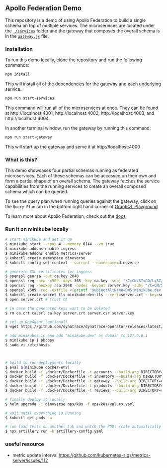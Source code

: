 ## Apollo Federation Demo

This repository is a demo of using Apollo Federation to build a single schema on top of multiple services. The microservices are located under the [`./services`](./services/) folder and the gateway that composes the overall schema is in the [`gateway.js`](./gateway.js) file.

### Installation

To run this demo locally, clone the repository and run the following commands:

```sh
npm install
```

This will install all of the dependencies for the gateway and each underlying service.

```sh
npm run start-services
```

This command will run all of the microservices at once. They can be found at http://localhost:4001, http://localhost:4002, http://localhost:4003, and http://localhost:4004.

In another terminal window, run the gateway by running this command:

```sh
npm run start-gateway
```

This will start up the gateway and serve it at http://localhost:4000

### What is this?

This demo showcases four partial schemas running as federated microservices. Each of these schemas can be accessed on their own and form a partial shape of an overall schema. The gateway fetches the service capabilities from the running services to create an overall composed schema which can be queried.

To see the query plan when running queries against the gateway, click on the `Query Plan` tab in the bottom right hand corner of [GraphQL Playground](http://localhost:4000)

To learn more about Apollo Federation, check out the [docs](https://www.apollographql.com/docs/apollo-server/federation/introduction)

### Run it on minikube locally

```sh
# start minikube and set it up
$ minikube start --cpus 4 --memory 6144 --vm true
$ minikube addons enable ingress
$ minikube addons enable metrics-server
$ kubectl create namespace dinoverse
$ kubectl config set-context --current --namespace=dinoverse

# generate SSL certificates for ingress
$ openssl genrsa -out ca.key 2048
$ openssl req -new -x509 -days 365 -key ca.key -subj "/C=CN/ST=GD/L=SZ/O=Acme, Inc./CN=Acme Root CA" -out ca.crt
$ openssl req -newkey rsa:2048 -nodes -keyout server.key -subj "/C=CN/ST=GD/L=SZ/O=Acme, Inc./CN=minikube.dev" -out server.csr
$ openssl x509 -req -extfile <(printf "subjectAltName=DNS:minikube.dev,DNS:www.minikube.dev") -days 365 -in server.csr -CA ca.crt -CAkey ca.key -CAcreateserial -out server.crt
$ kubectl create secret tls minikube-dev-tls --cert=server.crt --key=server.key
$ open server.crt # trust CA

# in case the generated keys want to be deleted
$ rm ca.crt ca.srl ca.key server.crt server.csr server.key

# set up OneAgent (optional)
$ wget https://github.com/dynatrace/dynatrace-operator/releases/latest/download/install.sh -O install.sh && sh ./install.sh --api-url TENANT_API_URL --api-token API_TOKEN --paas-token PAAS_TOKEN --cluster-name "Minikube"

# add minikubes ip and add "minikube.dev" as domain to 127.0.0.1
$ minikube ip | pbcopy
$ sudo vi /etc/hosts



# build to run deployments locally
$ eval $(minikube docker-env)
$ docker build -f .docker/Dockerfile -t accounts --build-arg DIRECTORY=accounts .
$ docker build -f .docker/Dockerfile -t inventory --build-arg DIRECTORY=inventory .
$ docker build -f .docker/Dockerfile -t gateway --build-arg DIRECTORY=gateway .
$ docker build -f .docker/Dockerfile -t products --build-arg DIRECTORY=products .
$ docker build -f .docker/Dockerfile -t reviews --build-arg DIRECTORY=reviews .

# finally deploy it locally
$ helm upgrade -i dinoverse ops/k8s -f ops/k8s/values.yaml

# wait until everything is Running
$ kubectl get pods -w

# run load tests on another tab and watch the PODs scale automatically
$ npx artillery run -k artillery-config.yaml
```

### useful resource

- metric update interval https://github.com/kubernetes-sigs/metrics-server/issues/112
